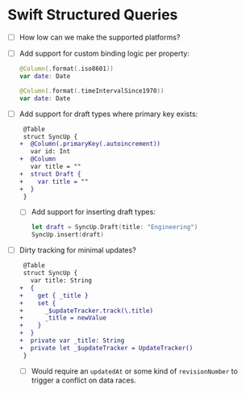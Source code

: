 # Swift Structured Queries

  - [ ] How low can we make the supported platforms?

  - [ ] Add support for custom binding logic per property:

    ```swift
    @Column(.format(.iso8601))
    var date: Date

    @Column(.format(.timeIntervalSince1970))
    var date: Date
    ```

  - [ ] Add support for draft types where primary key exists:
  
    ```diff
     @Table
     struct SyncUp {
    +  @Column(.primaryKey(.autoincrement))
       var id: Int
    +  @Column
       var title = ""
    +  struct Draft {
    +    var title = ""
    +  }
     }
    ```
    
      - [ ] Add support for inserting draft types:
      
        ```swift
        let draft = SyncUp.Draft(title: "Engineering")
        SyncUp.insert(draft)
        ```

  - [ ] Dirty tracking for minimal updates?
  
    ```diff
     @Table
     struct SyncUp {
       var title: String
    +  {
    +    get { _title }
    +    set { 
    +      _$updateTracker.track(\.title)
    +      _title = newValue
    +    }
    +  }
    +  private var _title: String
    +  private let _$updateTracker = UpdateTracker()
     }
    ```

      - [ ] Would require an `updatedAt` or some kind of `revisionNumber` to trigger a conflict on
            data races.
